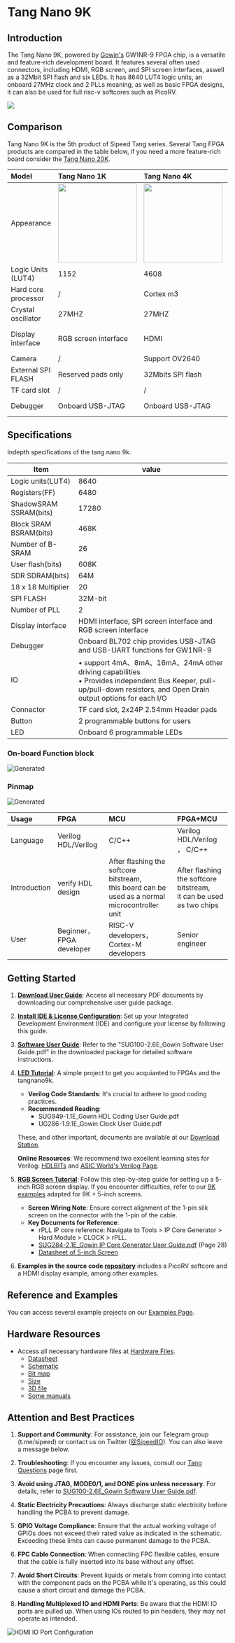 # Tang Nano 9K

## Introduction

The Tang Nano 9K, powered by [Gowin's](https://www.gowinsemi.com/en/) GW1NR-9 FPGA chip, is a versatile and feature-rich development board. It features several often used connectors, including HDMI, RGB screen, and SPI screen interfaces, aswell as a 32Mbit SPI flash and six LEDs. It has 8640 LUT4 logic units, an onboard 27MHz clock and 2 PLLs meaning, as well as basic FPGA designs, it can also be used for full risc-v softcores such as PicoRV.

![](./../../../assets/Tang/Nano-9K/9K.png)

## Comparison

Tang Nano 9K is the 5th product of Sipeed Tang series. Several Tang FPGA products are compared in the table below, if you need a more feature-rich board consider the [Tang Nano 20K](../tang-nano-20k/nano-20k.md).

| Model               | Tang Nano 1K                                                                   | Tang Nano 4K                                                                   | Tang Nano 9K                                                                   |
| :------------------ | :----------------------------------------------------------------------------- | :----------------------------------------------------------------------------- | :----------------------------------------------------------------------------- |
| Appearance          | <img src="./../../../zh/tang/Tang-Nano/assets/clip_image002.gif" width="180" > | <img src="./../../../zh/tang/Tang-Nano/assets/clip_image004.gif" width="180" > | <img src="./../../../zh/tang/Tang-Nano/assets/clip_image006.gif" width="180" > |
| Logic Units (LUT4)  | 1152                                                                           | 4608                                                                           | 8640                                                                           |
| Hard core processor | /                                                                              | Cortex m3                                                                      | /                                                                              |
| Crystal oscillator  | 27MHZ                                                                          | 27MHZ                                                                          | 27MHZ                                                                          |
| Display interface   | RGB screen interface                                                           | HDMI                                                                           | HDMI, <br>RGB screen interface,<br>SPI screen interface                        |
| Camera              | /                                                                              | Support OV2640                                                                 | /                                                                              |
| External SPI FLASH  | Reserved pads only                                                             | 32Mbits SPI flash                                                              | 32Mbits SPI flash                                                              |
| TF card slot        | /                                                                              | /                                                                              | Yes                                                                            |
| Debugger            | Onboard USB-JTAG                                                               | Onboard USB-JTAG                                                               | Onboard USB-JTAG & USB-UART                                                    |


## Specifications

Indepth specifications of the tang nano 9k.

| Item                   | value                                                                                                                                                                    |
| ---------------------- | ------------------------------------------------------------------------------------------------------------------------------------------------------------------------ |
| Logic units(LUT4)      | 8640                                                                                                                                                                     |
| Registers(FF)          | 6480                                                                                                                                                                     |
| ShadowSRAM SSRAM(bits) | 17280                                                                                                                                                                    |
| Block SRAM BSRAM(bits) | 468K                                                                                                                                                                     |
| Number of B-SRAM       | 26                                                                                                                                                                       |
| User flash(bits)       | 608K                                                                                                                                                                     |
| SDR SDRAM(bits)        | 64M                                                                                                                                                                      |
| 18 x 18 Multiplier     | 20                                                                                                                                                                       |
| SPI FLASH              | 32M-bit                                                                                                                                                                  |
| Number of PLL          | 2                                                                                                                                                                        |
| Display interface      | HDMI interface, SPI screen interface and RGB screen interface                                                                                                            |
| Debugger               | Onboard BL702 chip provides USB-JTAG and USB-UART functions for GW1NR-9                                                                                                  |
| IO                     | • support 4mA、8mA、16mA、24mA other driving capabilities <br>• Provides independent Bus Keeper, pull-up/pull-down resistors, and Open Drain output options for each I/O |
| Connector              | TF card slot, 2x24P 2.54mm Header pads                                                                                                                                   |
| Button                 | 2 programmable buttons for users                                                                                                                                         |
| LED                    | Onboard 6 programmable LEDs                                                                                                                                              |

### On-board Function block

![Generated](./../../../zh/tang/Tang-Nano-9K/assets/clip_image008.jpg)

### Pinmap

![Generated](./../../../zh/tang/Tang-Nano-9K/assets/clip_image010.gif)

| Usage        | FPGA                     | MCU                                                                                                | FPGA+MCU                                                              |
| :----------- | :----------------------- | :------------------------------------------------------------------------------------------------- | :-------------------------------------------------------------------- |
| Language     | Verilog HDL/Verilog      | C/C++                                                                                              | Verilog HDL/Verilog ，  C/C++                                         |
| Introduction | verify HDL design        | After flashing the softcore bitstream, <br>this board can be used as a normal microcontroller unit | After flashing the softcore bitstream,<br>it can be used as two chips |
| User         | Beginner，FPGA developer | RISC-V developers，Cortex-M developers                                                             | Senior engineer                                                       |

## Getting Started

1. **[Download User Guide](https://dl.sipeed.com/shareURL/TANG/Nano%209K/6_Chip_Manual/EN/General%20Guide)**: Access all necessary PDF documents by downloading our comprehensive user guide package.

2. **[Install IDE & License Configuration](./../Tang-Nano-Doc/install-the-ide.md)**: Set up your Integrated Development Environment (IDE) and configure your license by following this guide.

3. **[Software User Guide](https://dl.sipeed.com/fileList/TANG/Nano%209K/6_Chip_Manual/EN/General%20Guide/SUG100-2.6E_Gowin%20Software%20User%20Guide.pdf)**: Refer to the "SUG100-2.6E_Gowin Software User Guide.pdf" in the downloaded package for detailed software instructions.

4. **[LED Tutorial](./examples/led.md)**: A simple project to get you acquianted to FPGAs and the tangnano9k.
   - **Verilog Code Standards**: It's crucial to adhere to good coding practices.
   - **Recommended Reading**:
     - SUG949-1.1E_Gowin HDL Coding User Guide.pdf
     - UG286-1.9.1E_Gowin Clock User Guide.pdf

   These, and other important, documents are available at our [Download Station](https://dl.sipeed.com/shareURL/TANG/Nano%209K/6_Chip_Manual/EN/General%20Guide).

   **Online Resources**: We recommend two excellent learning sites for Verilog: [HDLBITs](https://hdlbits.01xz.net/wiki/Main_Page) and [ASIC World's Verilog Page](https://www.asic-world.com/verilog/index.html).

5. **[RGB Screen Tutorial](./examples/rgb_screen.md)**: Follow this step-by-step guide for setting up a 5-inch RGB screen display. If you encounter difficulties, refer to our [9K examples](https://github.com/sipeed/TangNano-9K-example) adapted for 9K + 5-inch screens.
   - **Screen Wiring Note**: Ensure correct alignment of the 1-pin silk screen on the connector with the 1-pin of the cable.
   - **Key Documents for Reference**:
     - rPLL IP core reference: Navigate to Tools > IP Core Generator > Hard Module > CLOCK > rPLL.
     - [SUG284-2.1E_Gowin IP Core Generator User Guide.pdf](https://dl.sipeed.com/fileList/TANG/Nano%209K/6_Chip_Manual/EN/General%20Guide/SUG284-2.1E_Gowin%20IP%20Core%20Generator%20User%20Guide.pdf) (Page 28)
     - [Datasheet of 5-inch Screen](https://dl.sipeed.com/fileList/TANG/Nano%209K/6_Chip_Manual/EN/LCD_Datasheet/5.0inch_LCD_Datashet%20_RGB_.pdf)

6. **Examples in the source code [repository](https://github.com/sipeed/TangNano-9K-example)** includes a PicoRV softcore and a HDMI display example, among other examples.

## Reference and Examples

You can access several example projects on our [Examples Page](./../Tang-Nano-Doc/examples.md).

## Hardware Resources

- Access all necessary hardware files at [Hardware Files](https://dl.sipeed.com/shareURL/TANG/Nano%209K/).
  - [Datasheet](https://dl.sipeed.com/shareURL/TANG/Nano%209K/6_Chip_Manual/EN)
  - [Schematic](https://dl.sipeed.com/shareURL/TANG/Nano%209K/2_Schematic)
  - [Bit map](https://dl.sipeed.com/shareURL/TANG/Nano%209K/3_Bit_number_map)
  - [Size](https://dl.sipeed.com/shareURL/TANG/Nano%209K/4_Dimensional_drawing)
  - [3D file](https://dl.sipeed.com/shareURL/TANG/Nano%209K/5_3D_file)
  - [Some manuals](https://dl.sipeed.com/shareURL/TANG/Nano%209K/6_Chip_Manual)

## Attention and Best Practices

1. **Support and Community**: For assistance, join our Telegram group (t.me/sipeed) or contact us on Twitter ([@SipeedIO](https://twitter.com/SipeedIO)). You can also leave a message below.

2. **Troubleshooting**: If you encounter any issues, consult our [Tang Questions](https://wiki.sipeed.com/hardware/en/tang/Tang-Nano-Doc/questions.html) page first.

3. **Avoid using JTAG, MODE0/1, and DONE pins unless necessary**. For details, refer to [SUG100-2.6E_Gowin Software User Guide.pdf](https://dl.sipeed.com/fileList/TANG/Nano%209K/6_Chip_Manual/EN/General%20Guide/SUG100-2.6E_Gowin%20Software%20User%20Guide.pdf).

4. **Static Electricity Precautions**: Always discharge static electricity before handling the PCBA to prevent damage.

5. **GPIO Voltage Compliance**: Ensure that the actual working voltage of GPIOs does not exceed their rated value as indicated in the schematic. Exceeding these limits can cause permanent damage to the PCBA.

6. **FPC Cable Connection**: When connecting FPC flexible cables, ensure that the cable is fully inserted into its base without any offset.

7. **Avoid Short Circuits**: Prevent liquids or metals from coming into contact with the component pads on the PCBA while it's operating, as this could cause a short circuit and damage the PCBA.

8. **Handling Multiplexed IO and HDMI Ports**: Be aware that the HDMI IO ports are pulled up. When using IOs routed to pin headers, they may not operate as intended.

![HDMI IO Port Configuration](./../../../zh/tang/Tang-Nano-9K/assets/nano_9k_hdmi_io.png)
